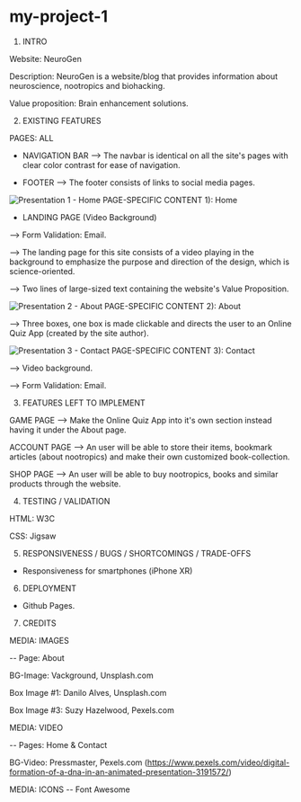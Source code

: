 # my-project-1
1) INTRO

Website: NeuroGen

Description: NeuroGen is a website/blog that provides information about neuroscience, nootropics and biohacking.

Value proposition: Brain enhancement solutions.


2) EXISTING FEATURES

 PAGES: ALL
 
- NAVIGATION BAR 
--> The navbar is identical on all the site's pages with clear color contrast for ease of navigation.

- FOOTER
--> The footer consists of links to social media pages.


![Presentation 1 - Home](https://user-images.githubusercontent.com/122515678/218111257-b8adfe57-3037-4f62-acd0-bfc9f3d0de43.png)
PAGE-SPECIFIC CONTENT 1): Home

- LANDING PAGE (Video Background)

--> Form Validation: Email.

--> The landing page for this site consists of a video playing in the background to emphasize the purpose and direction of the design, which is science-oriented.

--> Two lines of large-sized text containing the website's Value Proposition.


![Presentation 2 - About](https://user-images.githubusercontent.com/122515678/218111267-87b23303-9017-4a55-bb16-cc517fc8fa34.png)
PAGE-SPECIFIC CONTENT 2): About

--> Three boxes, one box is made clickable and directs the user to an Online Quiz App (created by the site author).

![Presentation 3 - Contact](https://user-images.githubusercontent.com/122515678/218111290-2d0c8a35-b501-41ea-b0ad-14f661cbdaac.png)
PAGE-SPECIFIC CONTENT 3): Contact

--> Video background.

--> Form Validation: Email.


3) FEATURES LEFT TO IMPLEMENT

GAME PAGE
--> Make the Online Quiz App into it's own section instead having it under the About page.

ACCOUNT PAGE
--> An user will be able to store their items, bookmark articles (about nootropics) and make their own customized book-collection.

SHOP PAGE
--> An user will be able to buy nootropics, books and similar products through the website.

4) TESTING / VALIDATION

HTML: W3C

CSS: Jigsaw


5) RESPONSIVENESS / BUGS / SHORTCOMINGS / TRADE-OFFS

- Responsiveness for smartphones (iPhone XR)


6) DEPLOYMENT

- Github Pages.


7) CREDITS

MEDIA: IMAGES

-- Page: About

BG-Image: Vackground, Unsplash.com

Box Image #1: Danilo Alves, Unsplash.com

Box Image #3: Suzy Hazelwood, Pexels.com

MEDIA: VIDEO

-- Pages: Home & Contact

BG-Video: Pressmaster, Pexels.com (https://www.pexels.com/video/digital-formation-of-a-dna-in-an-animated-presentation-3191572/)

MEDIA: ICONS
-- Font Awesome
